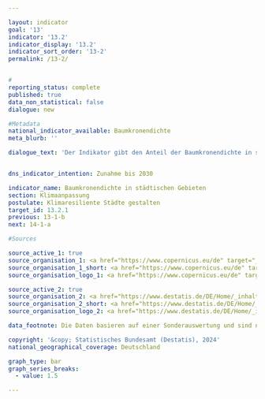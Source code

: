 ```yaml
---

layout: indicator        
goal: '13'        
indicator: '13.2'        
indicator_display: '13.2'        
indicator_sort_order: '13-2'        
permalink: /13-2/        


#
reporting_status: complete        
published: true        
data_non_statistical: false        
dialogue: new

#Metadata        
national_indicator_available: Baumkronendichte
meta_blurb: ''

dialogue_text: 'Der Indikator gibt den Anteil der Baumkronendichte in städtischen Gebieten wieder. Er beruht auf Daten des europäischen Copernicus-Programms zur Dichte der Baumkronenbedeckung. Für die Erstellung des Indikators werden Satellitendaten automatisiert ausgewertet und für jede betrachtete Flächenzelle die Baumkronendichte in Prozent berechnet. Für den Indikator werden die Daten aggregiert und der Mittelwert über alle Flächenzellen gebildet.'


dns_indicator_intention: Zunahme bis 2030

indicator_name: Baumkronendichte in städtischen Gebieten        
section: Klimaanpassung        
postulate: Klimaresiliente Städte gestalten       
target_id: 13.2.1        
previous: 13-1-b        
next: 14-1-a        

#Sources        

source_active_1: true
source_organisation_1: <a href="https://www.copernicus.eu/de" target="_blank">Europäisches Copernicus-Programm</a>
source_organisation_1_short: <a href="https://www.copernicus.eu/de" target="_blank">Europäisches Copernicus-Programm</a>
source_organisation_logo_1: <a href="https://www.copernicus.eu/de" target="_blank"><img src="https://dialogfassungdns.github.io/site/public/OrgImgDe/copernicus.png" alt="Copernicus" title=" Klicken Sie hier um zur Homepage der Organisation Copernicus zu gelangen." style="height:60px; width:148px; border:transparent"/></a>

source_active_2: true
source_organisation_2: <a href="https://www.destatis.de/DE/Home/_inhalt.html" target="_blank">Statistisches Bundesamt</a>
source_organisation_2_short: <a href="https://www.destatis.de/DE/Home/_inhalt.html" target="_blank">Statistisches Bundesamt</a>
source_organisation_logo_2: <a href="https://www.destatis.de/DE/Home/_inhalt.html" target="_blank"><img src="https://dns-indikatoren.de/public/OrgImgDe/destatis.png" alt="Statistisches Bundesamt" title=" Klicken Sie hier um zur Homepage der Organisation Statistisches Bundesamt zu gelangen." style="height:60px; width:148px; border:transparent"/></a>

data_footnote: Die Daten basieren auf einer Sonderauswertung und sind nicht öffentlich zugänglich.

copyright: '&copy; Statistisches Bundesamt (Destatis), 2024'   
national_geographical_coverage: Deutschland

graph_type: bar
graph_series_breaks:
  - value: 1.5   

---
```

